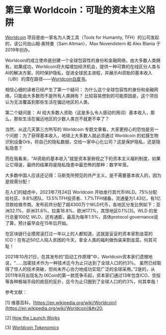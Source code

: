 # 第三章 Worldcoin：可耻的资本主义陷阱

[Worldcoin](https://www.worldcoin.org) 项目是由一家名为人类工具（Tools for Humanity, TFH）的公司发起的，该公司由山姆·奥特曼（Sam Altman）、Max Novendstern 和 Alex Blania 于2019年创办。

Worldcoin的成立使命是创建一个全球包容性的身份和金融网络，由大多数人类拥有。如果成功，Worldcoin将大幅增加经济机会，提供一种可靠的在线区分人类与AI的解决方案，同时保护隐私，促进全球民主进程，并展示AI资助的基本收入（UBI）的潜在路径——[Worldcoin白皮书](https://whitepaper.worldcoin.org/?\_gl=1\*16co3kf\*\_gcl\_au\*MjkxMjUzNzU4LjE3Mjc3Nzg5NDM.)。

相信心细的读者已经产生了第一个疑问： 为什么这个全球包容性的身份和金融网络，只能由大多数而不是所有人类拥有？ 比较容易想到的可能原因是，这个项目认为无法覆盖到那些生活在偏远地区的人类。

第二个疑问是： AI 给大多数人资助（这是多么令人感动的用词）基本收入，那么，那些生活在偏远地区的少数人类岂不就更不幸了？

当然，从这几天第三方所写的 Worldcoin 专题文章看，大家更担心的恐怕是另一个问题：为了获得基本收入，地球上大多数人就必须通过 Worldcoin 的虹膜生物识别设备Orb，将自己的隐私数据，交给一家中心化公司？这是保护隐私，还是隐私隐患？

而在我看来，“AI资助的基本收入”就是资本家俯视之下的资本主义福利制度，如果让它得逞，最终的结果将是隐私隐患中最恐怖的那种：数字牢笼。

大多数中国人应该还记得：马斯克所预见的共产主义，是不需要基本收入的，因为是按需分配！

在人们的疑虑中，2023年7月24日 Worldcoin 开始发行其代币WLD。75%分配给社区、9.8%团队、13.5%TFH投资者、1.7%TFH储备。流通量为1.43亿，有1亿贷款给做市商。发布前共分配了超4300万个WLD代币，各地区分发比例如下：亚洲32.1%、非洲31.6%、拉美18.8%、欧洲17.1%，其馀地区0.1%\[3]。WLD 的发行总量100亿 WLD，还有通膨，最高为每年1.5%，具体protocol governance说了算，预计最早会在15年后开始。

在区块链行业摸爬滚打过一年以上的人都知道，这就是妥妥的资本家割韭菜的 ICO！在有近50亿人陷入贫困的今天，拿全人类的福利做伪装来割韭菜，何其可耻！

2021年10月21日，在其发布的“启动工作原理”中，Worldcoin资本家们遗憾地说，“……加密技术作为一种技术迄今为止只达到了全球人口的约3%。 虽然已经取得了惊人的技术突破，但尚未齐心协力地成功实现广泛的全球采用。”2是的，从2011年8月出现名为 IXCoin的第一款竞争币起，资本家们通过13年包含ICO、空投等各种极端手段的疯狂的反扑，迄今为止只圈到了全球人口的约3%，何其幸哉！

参考文献：

\[1] 维基百科，[https://en.wikipedia.org/wiki/Worldcoin](https://en.wikipedia.org/wiki/Worldcoin)&#x20;

\[2] [How the Launch Works](https://worldcoin.org/blog/worldcoin/how-the-launch-works?forceLocale=true&\_gl=1\*1q6roaj\*\_gcl\_au\*MjkxMjUzNzU4LjE3Mjc3Nzg5NDM)&#x20;

\[3] [_Worldcoin Tokenomics_](https://whitepaper.worldcoin.org/?\_gl=11tojpko\_gcl\_auMjkxMjUzNzU4LjE3Mjc3Nzg5NDM.#worldcoin-tokenomics)
